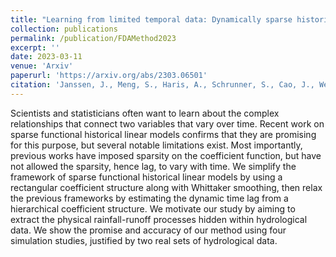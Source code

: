```yaml
---
title: "Learning from limited temporal data: Dynamically sparse historical functional linear models with applications to Earth science"
collection: publications
permalink: /publication/FDAMethod2023
excerpt: ''
date: 2023-03-11
venue: 'Arxiv'
paperurl: 'https://arxiv.org/abs/2303.06501'
citation: 'Janssen, J., Meng, S., Haris, A., Schrunner, S., Cao, J., Welch, W. J., ... & Ameli, A. A. (2023). Learning from limited temporal data: Dynamically sparse historical functional linear models with applications to Earth science. arXiv preprint arXiv:2303.06501.'
---
```

Scientists and statisticians often want to learn about the complex relationships that connect two variables that vary over time. Recent work on sparse functional historical linear models confirms that they are promising for this purpose, but several notable limitations exist. Most importantly, previous works have imposed sparsity on the coefficient function, but have not allowed the sparsity, hence lag, to vary with time. We simplify the framework of sparse functional historical linear models by using a rectangular coefficient structure along with Whittaker smoothing, then relax the previous frameworks by estimating the dynamic time lag from a hierarchical coefficient structure. We motivate our study by aiming to extract the physical rainfall-runoff processes hidden within hydrological data. We show the promise and accuracy of our method using four simulation studies, justified by two real sets of hydrological data.
